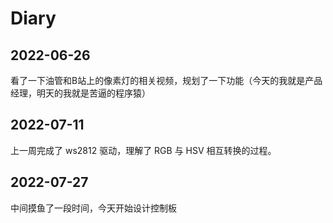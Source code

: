# Diary

## 2022-06-26

看了一下油管和B站上的像素灯的相关视频，规划了一下功能（今天的我就是产品经理，明天的我就是苦逼的程序猿）

## 2022-07-11

上一周完成了 ws2812 驱动，理解了 RGB 与 HSV 相互转换的过程。

## 2022-07-27

中间摸鱼了一段时间，今天开始设计控制板
